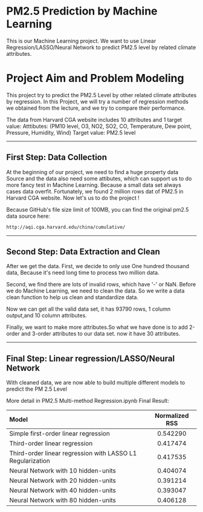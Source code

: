 # PM2.5 Prediction by Machine Learning
This is our Machine Learning project. We want to use Linear Regression/LASSO/Neural Network to predict PM2.5 level by related climate attributes.

# Project Aim and Problem Modeling

This project try to predict the PM2.5 Level by other related climate attributes by regression. In this Project, we will try a number of regression methods we obtained from the lecture, and we try to compare their performance.

The data from Harvard CGA website includes 10 attributes and 1 target value:
Atttibutes: (PM10 level, O3, NO2, SO2, CO, Temperature, Dew point, Pressure, Humidity, Wind)
Target value: PM2.5 level

---------------------------
## First Step: Data Collection 

At the beginning of our project, we need to find a huge property data Source and the data also need some attibutes, which can support us to do more fancy test in Machine Learning. Because a small data set always cases data overfit. Fortunately, we found 2 million rows dat of PM2.5 in Harvard CGA website. Now let's us to do the project ! 

Because GitHub's file size limit of 100MB, you can find the original pm2.5 data source here:
```sh
http://aqi.cga.harvard.edu/china/cumulative/
```
---------------------------
## Second Step: Data Extraction and Clean
After we get the data. First, we decide to only use One hundred thousand data, Because it's need long time to process two million data.

Second, we find there are lots of invalid rows, which have '-' or NaN. Before we do Machine Learning, we need to clean the data. So we write a data clean function to help us clean and standardize data.

Now we can get all the valid data set, it has 93790 rows, 1 column output,and 10 column attributes.

Finally, we want to make more attributes.So what we have done is to add 2-order and 3-order attributes to our data set. now it have 30 attributes.

---------------------------
## Final Step: Linear regression/LASSO/Neural Network

With cleaned data, we are now able to build multiple different models to predict the PM 2.5 Level

More detail in PM2.5 Multi-method Regression.ipynb
Final Result:

| Model        | Normalized RSS | 
| :---         |     :---:      |
| Simple first-order linear regression   | 0.542290     |
| Third-order linear regression     | 0.417474       |
| Third-order linear regression with LASSO L1 Regularization     | 0.417535       |
| Neural Network with 10 hidden-units     | 0.404074       |
| Neural Network with 20 hidden-units     | 0.391214       |
| Neural Network with 40 hidden-units     | 0.393047       |
| Neural Network with 80 hidden-units     | 0.406128       |
